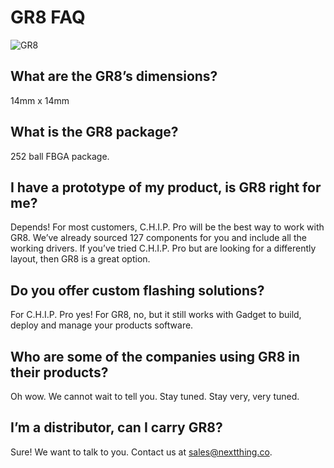 # GR8 FAQ
![GR8](images/GR8-Crop.png)

## What are the GR8’s dimensions?
14mm x 14mm 

## What is the GR8 package?
252 ball FBGA package.

## I have a prototype of my product, is GR8 right for me?
Depends! For most customers, C.H.I.P. Pro will be the best way to work with GR8. We’ve already sourced 127 components for you and include all the working drivers. If you’ve tried C.H.I.P. Pro but are looking for a differently layout, then GR8 is a great option.

## Do you offer custom flashing solutions?
For C.H.I.P. Pro yes! For GR8, no, but it still works with Gadget to build, deploy and manage your products software.

## Who are some of the companies using GR8 in their products?
Oh wow. We cannot wait to tell you. Stay tuned. Stay very, very tuned.

## I’m a distributor, can I carry GR8?
Sure! We want to talk to you. Contact us at [sales@nextthing.co](mailto:sales@nextthing.co).
